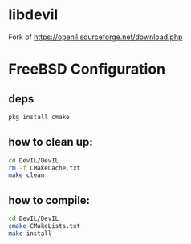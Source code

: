 # libdevil
Fork of https://openil.sourceforge.net/download.php

# FreeBSD Configuration

## deps
```sh
pkg install cmake
```

## how to clean up:
```sh
cd DevIL/DevIL
rm -f CMakeCache.txt
make clean
```

## how to compile:
```sh
cd DevIL/DevIL
cmake CMakeLists.txt
make install
```
